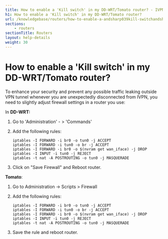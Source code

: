 ```yaml
---
title: How to enable a 'Kill switch' in my DD-WRT/Tomato router? - IVPN Help
h1: How to enable a 'Kill switch' in my DD-WRT/Tomato router?
url: /knowledgebase/routers/how-to-enable-a-andsharp039kill-switchandsharp039-in-my-dd-wrtortomato-router/
sections:
    - routers
sectionTitle: Routers
layout: help-details
weight: 30
---
```

# How to enable a 'Kill switch' in my DD-WRT/Tomato router?

To enhance your security and prevent any possible traffic leaking outside VPN tunnel whenever you are unexpectedly disconnected from IVPN, you need to slightly adjust firewall settings in a router you use:

In **DD-WRT:**

1.  Go to 'Administration' - > 'Commands'

2.  Add the following rules:
    ```
    iptables -I FORWARD -i br0 -o tun0 -j ACCEPT
    iptables -I FORWARD -i tun0 -o br -j ACCEPT
    iptables -I FORWARD -i br0 -o $(nvram get wan_iface) -j DROP
    iptables -I INPUT -i tun0 -j REJECT
    iptables -t nat -A POSTROUTING -o tun0 -j MASQUERADE
    ```

3.  Click on "Save Firewall" and Reboot router. 

**Tomato**:

1.  Go to Administration -> Scripts > Firewall

2.  Add the following rules:  
    ```
    iptables -I FORWARD -i br0 -o tun0 -j ACCEPT
    iptables -I FORWARD -i tun0 -o br -j ACCEPT
    iptables -I FORWARD -i br0 -o $(nvram get wan_iface) -j DROP
    iptables -I INPUT -i tun0 -j REJECT
    iptables -t nat -A POSTROUTING -o tun0 -j MASQUERADE
    ```

3.  Save the rule and reboot router.
